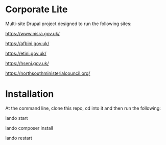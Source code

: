# Corporate Lite

Multi-site Drupal project designed to run the following sites:

https://www.nisra.gov.uk/

https://afbini.gov.uk/

https://etini.gov.uk/

https://hseni.gov.uk/

https://northsouthministerialcouncil.org/

# Installation

At the command line, clone this repo, cd into it and then run the following:

lando start

lando composer install

lando restart

